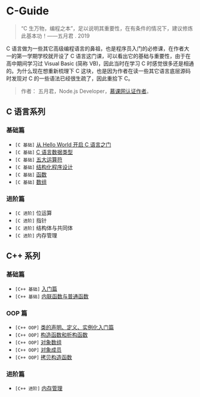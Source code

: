# C-Guide

> “C 生万物，编程之本”，足以说明其重要性，在有条件的情况下，建议修炼此基本功！——五月君 . 2019

C 语言做为一些其它高级编程语言的鼻祖，也是程序员入门的必修课，在作者大一的第一学期学校就开设了 C 语言这门课，可以看出它的基础与重要性，由于在高中期间学习过 Visual Basic (简称 VB)，因此当时在学习 C 时感觉很多还是相通的。为什么现在想重新梳理下 C 这块，也是因为作者在读一些其它语言底层源码时发现对 C 的一些语法已经很生疏了，因此重拾下 C。

> 作者： 五月君，Node.js Developer，[慕课网认证作者](https://www.imooc.com/u/2667395)。

## C 语言系列

### 基础篇

- ```[C 基础]``` [从 Hello World 开启 C 语言之门](docs/hello.md)
- ```[C 基础]``` [C 语言数据类型](docs/c/type.md)
- ```[C 基础]``` [五大运算符](docs/c/operator.md)
- ```[C 基础]``` [结构化程序设计](docs/c/structured.md)
- ```[C 基础]``` [函数](docs/c/function.md)
- ```[C 基础]``` [数组](docs/c/array.md)

### 进阶篇

- ```[C 进阶]``` 位运算
- ```[C 进阶]``` 指针
- ```[C 进阶]``` 结构体与共同体
- ```[C 进阶]``` 内存管理

## C++ 系列

### 基础篇

- ```[C++ 基础]``` [入门篇](docs/cpp/base.md)
- ```[C++ 基础]``` [内联函数与普通函数](docs/cpp/function.md)

### OOP 篇

- ```[C++ OOP]``` [类的声明、定义、实例化入门篇](docs/cpp/oop-base.md)
- ```[C++ OOP]``` [构造函数和析构函数](docs/cpp/oop-constructor-destructor.md)
- ```[C++ OOP]``` [对象数组](docs/cpp/oop-object-array.md)
- ```[C++ OOP]``` [对象成员](docs/cpp/oop-object-member.md)
- ```[C++ OOP]``` [拷贝构造函数](docs/cpp/oop-copy-constructor.md)

### 进阶篇

- ```[C++ 进阶]``` [内存管理](docs/cpp/memory.md)